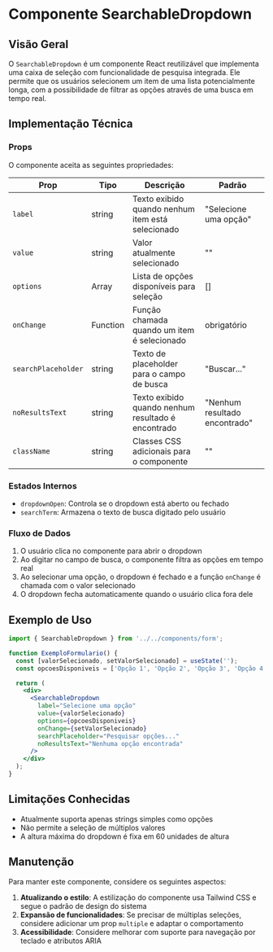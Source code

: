 # Componente SearchableDropdown

## Visão Geral
O `SearchableDropdown` é um componente React reutilizável que implementa uma caixa de seleção com funcionalidade de pesquisa integrada. Ele permite que os usuários selecionem um item de uma lista potencialmente longa, com a possibilidade de filtrar as opções através de uma busca em tempo real.

## Implementação Técnica

### Props
O componente aceita as seguintes propriedades:

| Prop | Tipo | Descrição | Padrão |
|------|------|-----------|--------|
| `label` | string | Texto exibido quando nenhum item está selecionado | "Selecione uma opção" |
| `value` | string | Valor atualmente selecionado | "" |
| `options` | Array | Lista de opções disponíveis para seleção | [] |
| `onChange` | Function | Função chamada quando um item é selecionado | obrigatório |
| `searchPlaceholder` | string | Texto de placeholder para o campo de busca | "Buscar..." |
| `noResultsText` | string | Texto exibido quando nenhum resultado é encontrado | "Nenhum resultado encontrado" |
| `className` | string | Classes CSS adicionais para o componente | "" |

### Estados Internos
- `dropdownOpen`: Controla se o dropdown está aberto ou fechado
- `searchTerm`: Armazena o texto de busca digitado pelo usuário

### Fluxo de Dados
1. O usuário clica no componente para abrir o dropdown
2. Ao digitar no campo de busca, o componente filtra as opções em tempo real
3. Ao selecionar uma opção, o dropdown é fechado e a função `onChange` é chamada com o valor selecionado
4. O dropdown fecha automaticamente quando o usuário clica fora dele

## Exemplo de Uso

```jsx
import { SearchableDropdown } from '../../components/form';

function ExemploFormulario() {
  const [valorSelecionado, setValorSelecionado] = useState('');
  const opcoesDisponiveis = ['Opção 1', 'Opção 2', 'Opção 3', 'Opção 4', 'Opção 5'];

  return (
    <div>
      <SearchableDropdown
        label="Selecione uma opção"
        value={valorSelecionado}
        options={opcoesDisponiveis}
        onChange={setValorSelecionado}
        searchPlaceholder="Pesquisar opções..."
        noResultsText="Nenhuma opção encontrada"
      />
    </div>
  );
}
```

## Limitações Conhecidas
- Atualmente suporta apenas strings simples como opções
- Não permite a seleção de múltiplos valores
- A altura máxima do dropdown é fixa em 60 unidades de altura

## Manutenção
Para manter este componente, considere os seguintes aspectos:

1. **Atualizando o estilo**: A estilização do componente usa Tailwind CSS e segue o padrão de design do sistema
2. **Expansão de funcionalidades**: Se precisar de múltiplas seleções, considere adicionar um prop `multiple` e adaptar o comportamento
3. **Acessibilidade**: Considere melhorar com suporte para navegação por teclado e atributos ARIA
